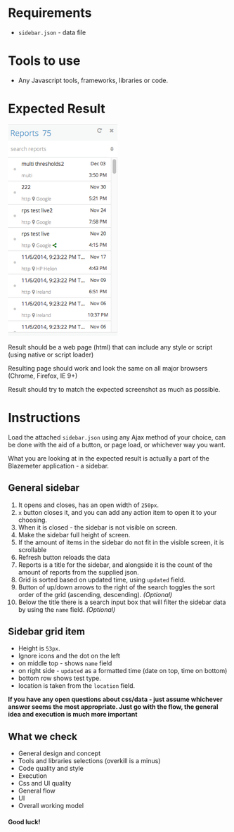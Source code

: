 # Requirements

- `sidebar.json` - data file

# Tools to use

- Any Javascript tools, frameworks, libraries or code.

# Expected Result

![expected result](sidebar.png "Expected Result")

Result should be a web page (html) that can include any style or script (using native or script loader)

Resulting page should work and look the same on all major browsers (Chrome, Firefox, IE 9+)

Result should try to match the expected screenshot as much as possible.

# Instructions

Load the attached `sidebar.json` using any Ajax method of your choice, 
can be done with the aid of a button, or page load, or whichever way you want.

What you are looking at in the expected result is actually a part of the Blazemeter application - a sidebar.

## General sidebar

1. It opens and closes, has an open width of `250px`.
2. `x` button closes it, and you can add any action item to open it to your choosing.
3. When it is closed - the sidebar is not visible on screen.
4. Make the sidebar full height of screen.
5. If the amount of items in the sidebar do not fit in the visible screen, it is scrollable
6. Refresh button reloads the data
7. Reports is a title for the sidebar, and alongside it is the count of the amount of reports from the supplied json.
8. Grid is sorted based on updated time, using `updated` field.
9. Button of up/down arrows to the right of the search toggles the sort order of the grid (ascending, descending). *(Optional)*
10. Below the title there is a search input box that will filter the sidebar data by using the `name` field. *(Optional)*

## Sidebar grid item

- Height is `53px`.
- Ignore icons and the dot on the left
- on middle top - shows `name` field
- on right side - `updated` as a formatted time (date on top, time on bottom)
- bottom row shows test type.
- location is taken from the `location` field.

**If you have any open questions about css/data - just assume whichever answer seems the most appropriate. Just go with the flow, the general idea and execution is much more important**

## What we check

- General design and concept
- Tools and libraries selections (overkill is a minus)
- Code quality and style
- Execution
- Css and UI quality
- General flow
- UI
- Overall working model

#### Good luck!